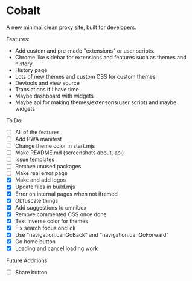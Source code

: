 # Cobalt
A new minimal clean proxy site, built for developers.

Features:
- Add custom and pre-made "extensions" or user scripts.
- Chrome like sidebar for extensions and features such as themes and history.
- History page
- Lots of new themes and custom CSS for custom themes
- Devtools and view source
- Translations if I have time
- Maybe dashboard with widgets
- Maybe api for making themes/extensons(user script) and maybe widgets

To Do:
- [ ] All of the features
- [ ] Add PWA manifest
- [ ] Change theme color in start.mjs
- [ ] Make README.md (screenshots about, api)
- [ ] Issue templates
- [ ] Remove unused packages
- [ ] Make real error page
- [x] Make and add logos
- [x] Update files in build.mjs
- [x] Error on internal pages when not iframed
- [x] Obfuscate things
- [x] Add suggestions to omnibox
- [x] Remove commented CSS once done
- [x] Text inverse color for themes
- [x] Fix search focus onclick
- [x] Use "navigation.canGoBack" and "navigation.canGoForward"
- [x] Go home button
- [x] Loading and cancel loading work

Future Additions:
- [ ] Share button